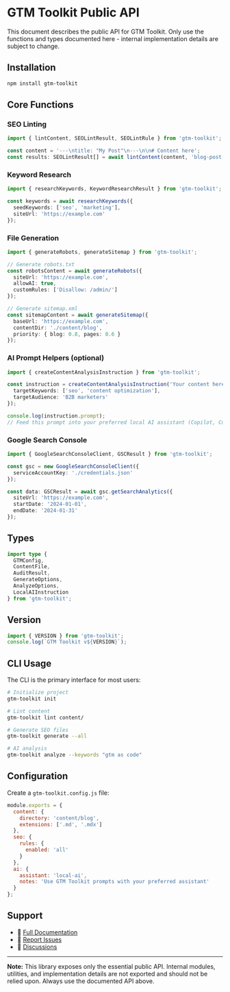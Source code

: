 # GTM Toolkit Public API

This document describes the public API for GTM Toolkit. Only use the functions and types documented here - internal implementation details are subject to change.

## Installation

```bash
npm install gtm-toolkit
```

## Core Functions

### SEO Linting

```typescript
import { lintContent, SEOLintResult, SEOLintRule } from 'gtm-toolkit';

const content = '---\ntitle: "My Post"\n---\n\n# Content here';
const results: SEOLintResult[] = await lintContent(content, 'blog-post.md');
```

### Keyword Research

```typescript
import { researchKeywords, KeywordResearchResult } from 'gtm-toolkit';

const keywords = await researchKeywords({
  seedKeywords: ['seo', 'marketing'],
  siteUrl: 'https://example.com'
});
```

### File Generation

```typescript
import { generateRobots, generateSitemap } from 'gtm-toolkit';

// Generate robots.txt
const robotsContent = await generateRobots({
  siteUrl: 'https://example.com',
  allowAI: true,
  customRules: ['Disallow: /admin/']
});

// Generate sitemap.xml
const sitemapContent = await generateSitemap({
  baseUrl: 'https://example.com',
  contentDir: './content/blog',
  priority: { blog: 0.8, pages: 0.6 }
});
```

### AI Prompt Helpers (optional)

```typescript
import { createContentAnalysisInstruction } from 'gtm-toolkit';

const instruction = createContentAnalysisInstruction('Your content here', {
  targetKeywords: ['seo', 'content optimization'],
  targetAudience: 'B2B marketers'
});

console.log(instruction.prompt);
// Feed this prompt into your preferred local AI assistant (Copilot, Cursor, etc.).
```

### Google Search Console

```typescript
import { GoogleSearchConsoleClient, GSCResult } from 'gtm-toolkit';

const gsc = new GoogleSearchConsoleClient({
  serviceAccountKey: './credentials.json'
});

const data: GSCResult = await gsc.getSearchAnalytics({
  siteUrl: 'https://example.com',
  startDate: '2024-01-01',
  endDate: '2024-01-31'
});
```

## Types

```typescript
import type {
  GTMConfig,
  ContentFile,
  AuditResult,
  GenerateOptions,
  AnalyzeOptions,
  LocalAIInstruction
} from 'gtm-toolkit';
```

## Version

```typescript
import { VERSION } from 'gtm-toolkit';
console.log(`GTM Toolkit v${VERSION}`);
```

## CLI Usage

The CLI is the primary interface for most users:

```bash
# Initialize project
gtm-toolkit init

# Lint content
gtm-toolkit lint content/

# Generate SEO files
gtm-toolkit generate --all

# AI analysis
gtm-toolkit analyze --keywords "gtm as code"
```

## Configuration

Create a `gtm-toolkit.config.js` file:

```javascript
module.exports = {
  content: {
    directory: 'content/blog',
    extensions: ['.md', '.mdx']
  },
  seo: {
    rules: {
      enabled: 'all'
    }
  },
  ai: {
    assistant: 'local-ai',
    notes: 'Use GTM Toolkit prompts with your preferred assistant'
  }
};
```

## Support

- 📖 [Full Documentation](https://gtmascode.dev/docs)
- 🐛 [Report Issues](https://github.com/razkaplan/gtm-toolkit/issues)
- 💬 [Discussions](https://github.com/razkaplan/gtm-toolkit/discussions)

---

**Note:** This library exposes only the essential public API. Internal modules, utilities, and implementation details are not exported and should not be relied upon. Always use the documented API above.

